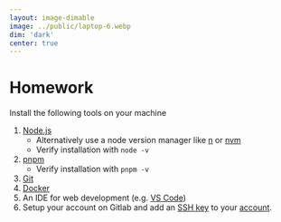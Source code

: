 ```yaml
---
layout: image-dimable
image: ../public/laptop-6.webp
dim: 'dark'
center: true
---
```


# Homework

Install the following tools on your machine

1. [Node.js](https://nodejs.org/en/download/)
   - Alternatively use a node version manager like [n](https://github.com/tj/n) or [nvm](https://github.com/nvm-sh/nvm)
   - Verify installation with `node -v`
2. [pnpm](https://pnpm.io/installation)
   - Verify installation with `pnpm -v`
3. [Git](https://git-scm.com/downloads)
4. [Docker](https://www.docker.com/products/docker-desktop)
5. An IDE for web development (e.g. [VS Code](https://code.visualstudio.com/))
6. Setup your account on Gitlab and add an [SSH key](https://docs.github.com/en/authentication/connecting-to-github-with-ssh/generating-a-new-ssh-key-and-adding-it-to-the-ssh-agent?platform=mac) to your [account](https://docs.gitlab.com/ee/user/ssh.html#add-an-ssh-key-to-your-gitlab-account).
